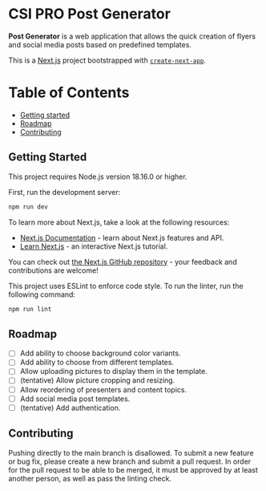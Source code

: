 # CSI PRO Post Generator

**Post Generator** is a web application that allows the quick creation of flyers and social media posts based on predefined templates.

This is a [Next.js](https://nextjs.org/) project bootstrapped with [`create-next-app`](https://github.com/vercel/next.js/tree/canary/packages/create-next-app).

# Table of Contents

- [Getting started](#getting-started)
- [Roadmap](#roadmap)
- [Contributing](#contributing)

## Getting Started

This project requires Node.js version 18.16.0 or higher.

First, run the development server:

```bash
npm run dev
```

To learn more about Next.js, take a look at the following resources:

- [Next.js Documentation](https://nextjs.org/docs) - learn about Next.js features and API.
- [Learn Next.js](https://nextjs.org/learn) - an interactive Next.js tutorial.

You can check out [the Next.js GitHub repository](https://github.com/vercel/next.js/) - your feedback and contributions are welcome!

This project uses ESLint to enforce code style. To run the linter, run the following command:

```bash
npm run lint
```

## Roadmap

- [ ] Add ability to choose background color variants.
- [ ] Add ability to choose from different templates.
- [ ] Allow uploading pictures to display them in the template.
- [ ] (tentative) Allow picture cropping and resizing.
- [ ] Allow reordering of presenters and content topics.
- [ ] Add social media post templates.
- [ ] (tentative) Add authentication.

## Contributing

Pushing directly to the main branch is disallowed. To submit a new feature or bug fix, please create a new branch and submit a pull request. In order for the pull request to be able to be merged, it must be approved by at least another person, as well as pass the linting check.
